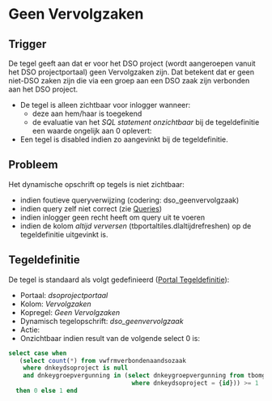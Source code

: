 # Geen Vervolgzaken

## Trigger

De tegel geeft aan dat er voor het DSO project (wordt aangeroepen vanuit het DSO projectportaal) geen Vervolgzaken zijn. Dat betekent dat er geen niet-DSO zaken zijn die via een groep aan een DSO zaak zijn verbonden aan het DSO project.

  * De tegel is alleen zichtbaar voor inlogger wanneer: 
    * deze aan hem/haar is toegekend 
    * de evaluatie van het *SQL statement onzichtbaar* bij de tegeldefinitie een waarde ongelijk aan 0 oplevert:
  * Een tegel is disabled indien zo aangevinkt bij de tegeldefinitie.

## Probleem

Het dynamische opschrift op tegels is niet zichtbaar:

  * indien foutieve queryverwijzing  (codering: dso_geenvervolgzaak)
  * indien query zelf niet correct (zie [Queries](/docs/instellen_inrichten/queries.md))
  * indien inlogger geen recht heeft om query uit te voeren 
  * indien de kolom *altijd verversen* (tbportaltiles.dlaltijdrefreshen) op de tegeldefinitie uitgevinkt is.

## Tegeldefinitie

De tegel is standaard als volgt gedefinieerd ([Portal Tegeldefinitie](/docs/instellen_inrichten/portaldefinitie/portal_tegel.md)):

  *  Portaal: *dsoprojectportaal*
  *  Kolom: *Vervolgzaken* 
  *  Kopregel: *Geen Vervolgzaken*
  *  Dynamisch tegelopschrift: *dso_geenvervolgzaak*
  *  Actie: 
  *  Onzichtbaar indien result van de volgende select 0 is:

```sql
select case when 
   (select count(*) from vwfrmverbondenaandsozaak 
    where dnkeydsoproject is null 
    and dnkeygroepvergunning in (select dnkeygroepvergunning from tbomgvergunning 
                                  where dnkeydsoproject = {id})) >= 1 
  then 0 else 1 end
```

